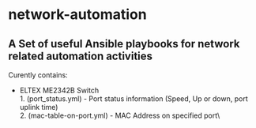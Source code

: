 # network-automation
## A Set of useful Ansible playbooks for network related automation activities

Curently contains:
   - ELTEX ME2342B Switch\
   	1. (port_status.yml) - Port status information (Speed, Up or down, port uplink time)\
      2. (mac-table-on-port.yml) - MAC Address on specified port\
